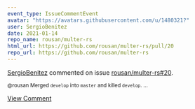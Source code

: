 ```yaml
---
event_type: IssueCommentEvent
avatar: "https://avatars.githubusercontent.com/u/1480321?"
user: SergioBenitez
date: 2021-01-14
repo_name: rousan/multer-rs
html_url: https://github.com/rousan/multer-rs/pull/20
repo_url: https://github.com/rousan/multer-rs
---
```


<a href='https://github.com/SergioBenitez' target='_blank'>SergioBenitez</a> commented on issue <a href='https://github.com/rousan/multer-rs/pull/20' target='_blank'>rousan/multer-rs#20</a>.

<small>@rousan Merged `develop` into `master` and killed `develop`....</small>

<a href='https://github.com/rousan/multer-rs/pull/20' target='_blank'>View Comment</a>